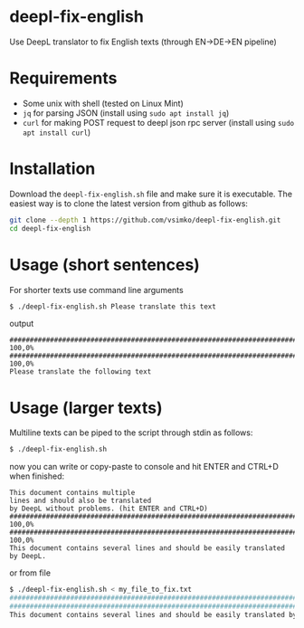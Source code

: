 # deepl-fix-english
Use DeepL translator to fix English texts (through EN->DE->EN pipeline)

# Requirements
- Some unix with shell (tested on Linux Mint)
- `jq` for parsing JSON (install using `sudo apt install jq`)
- `curl` for making POST request to deepl json rpc server (install using `sudo apt install curl`)

# Installation
Download the `deepl-fix-english.sh` file and make sure it is executable.
The easiest way is to clone the latest version from github as follows:
```sh
git clone --depth 1 https://github.com/vsimko/deepl-fix-english.git
cd deepl-fix-english
```

# Usage (short sentences)
For shorter texts use command line arguments
```sh
$ ./deepl-fix-english.sh Please translate this text
```
output
```
######################################################################## 100,0%
######################################################################## 100,0%
Please translate the following text
```

# Usage (larger texts)
Multiline texts can be piped to the script through stdin as follows:
```sh
$ ./deepl-fix-english.sh
```
now you can write or copy-paste to console and hit ENTER and CTRL+D when finished:
```
This document contains multiple 
lines and should also be translated
by DeepL without problems. (hit ENTER and CTRL+D)
######################################################################## 100,0%
######################################################################## 100,0%
This document contains several lines and should be easily translated by DeepL.
```
or from file
```sh
$ ./deepl-fix-english.sh < my_file_to_fix.txt
######################################################################## 100,0%
######################################################################## 100,0%
This document contains several lines and should be easily translated by DeepL.
```
